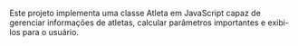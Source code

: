 Este projeto implementa uma classe Atleta em JavaScript capaz de gerenciar informações de atletas, calcular parâmetros importantes e exibi-los para o usuário. 
